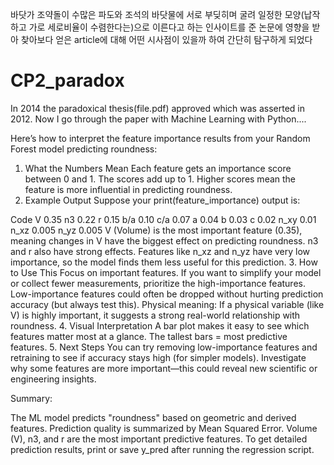 바닷가 조약돌이 수많은 파도와 조석의 바닷물에 서로 부딪히며 굴려 일정한 모양(납작하고 가로 세로비율이 수렴한다는)으로 이른다고 하는 인사이트를 준 논문에 
영향을 받아 찾아보다 얻은 article에 대해 어떤 시사점이 있을까 하여 간단히 탐구하게 되었다 


# CP2_paradox

In 2014 the paradoxical thesis(file.pdf) approved which was asserted in 2012.
Now I go through the paper with Machine Learning with Python....



Here’s how to interpret the feature importance results from your Random Forest model predicting roundness:

1. What the Numbers Mean
Each feature gets an importance score between 0 and 1.
The scores add up to 1.
Higher scores mean the feature is more influential in predicting roundness.
2. Example Output
Suppose your print(feature_importance) output is:

Code
V        0.35
n3       0.22
r        0.15
b/a      0.10
c/a      0.07
a        0.04
b        0.03
c        0.02
n_xy     0.01
n_xz     0.005
n_yz     0.005
V (Volume) is the most important feature (0.35), meaning changes in V have the biggest effect on predicting roundness.
n3 and r also have strong effects.
Features like n_xz and n_yz have very low importance, so the model finds them less useful for this prediction.
3. How to Use This
Focus on important features. If you want to simplify your model or collect fewer measurements, prioritize the high-importance features.
Low-importance features could often be dropped without hurting prediction accuracy (but always test this).
Physical meaning: If a physical variable (like V) is highly important, it suggests a strong real-world relationship with roundness.
4. Visual Interpretation
A bar plot makes it easy to see which features matter most at a glance.
The tallest bars = most predictive features.
5. Next Steps
You can try removing low-importance features and retraining to see if accuracy stays high (for simpler models).
Investigate why some features are more important—this could reveal new scientific or engineering insights.


Summary:

The ML model predicts "roundness" based on geometric and derived features.
Prediction quality is summarized by Mean Squared Error.
Volume (V), n3, and r are the most important predictive features.
To get detailed prediction results, print or save y_pred after running the regression script.
